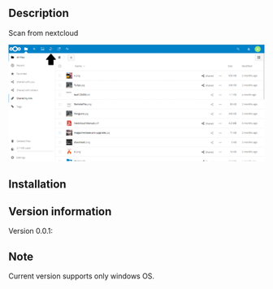 Description
-----------
Scan from nextcloud

![](https://raw.githubusercontent.com/sndkcorp/nextcloud/master/apps/twainwebscan/img/scan.gif)

Installation
------------

Version information
-------------
Version 0.0.1:

Note
-------------
Current version supports only windows OS.
